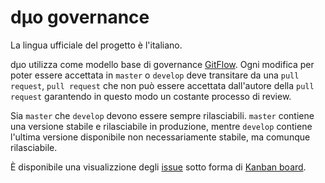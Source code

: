 # dµo governance

La lingua ufficiale del progetto è l'italiano.

dµo utilizza come modello base di governance [GitFlow](https://www.atlassian.com/git/tutorials/comparing-workflows/feature-branch-workflow). Ogni modifica per poter essere accettata in `master` o `develop` deve transitare da una `pull request`, `pull request` che non può essere accettata dall'autore della `pull request` garantendo in questo modo un costante processo di review.

Sia `master` che `develop` devono essere sempre rilasciabili. `master` contiene una versione stabile e rilasciabile in produzione, mentre `develop` contiene l'ultima versione disponibile non necessariamente stabile, ma comunque rilasciabile.

È disponibile una visualizzione degli [issue](https://github.com/DuoMes/duo/issues) sotto forma di [Kanban board](https://waffle.io/DuoMes/duo).

